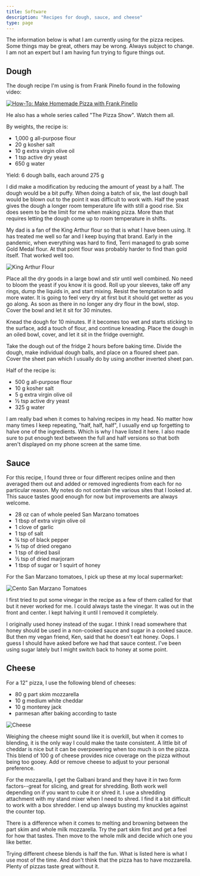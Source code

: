 ```yaml
---
title: Software
description: "Recipes for dough, sauce, and cheese"
type: page
---
```


The information below is what I am currently using for the pizza recipes. Some
things may be great, others may be wrong. Always subject to change. I am not an
expert but I am having fun trying to figure things out.

## Dough

The dough recipe I'm using is from Frank Pinello found in the following video:

[![How-To: Make Homemade Pizza with Frank Pinello](https://img.youtube.com/vi/whnvQBhXh3A/0.jpg)](https://www.youtube.com/watch?v=whnvQBhXh3A)

He also has a whole series called "The Pizza Show". Watch them all.

By weights, the recipe is:

- 1,000 g all-purpose flour
- 20 g kosher salt
- 10 g extra virgin olive oil
- 1 tsp active dry yeast
- 650 g water

Yield: 6 dough balls, each around 275 g

I did make a modification by reducing the amount of yeast by a half. The dough
would be a bit puffy. When doing a batch of six, the last dough ball would be
blown out to the point it was difficult to work with. Half the yeast gives the
dough a longer room temperature life with still a good rise. Six does seem to
be the limit for me when making pizza. More than that requires letting the
dough come up to room temperature in shifts.

My dad is a fan of the King Arthur flour so that is what I have been using. It
has treated me well so far and I keep buying that brand. Early in the pandemic,
when everything was hard to find, Terri managed to grab some Gold Medal flour.
At that point flour was probably harder to find than gold itself. That worked
well too.

![King Arthur Flour](ka_flour.jpg)

Place all the dry goods in a large bowl and stir until well combined. No need
to bloom the yeast if you know it is good. Roll up your sleeves, take off any
rings, dump the liquids in, and start mixing. Resist the temptation to add more
water. It is going to feel very dry at first but it should get wetter as you go
along. As soon as there in no longer any dry flour in the bowl, stop. Cover the
bowl and let it sit for 30 minutes.

Knead the dough for 10 minutes. If it becomes too wet and starts sticking to
the surface, add a touch of flour, and continue kneading. Place the dough in an
oiled bowl, cover, and let it sit in the fridge overnight.

Take the dough out of the fridge 2 hours before baking time. Divide the dough,
make individual dough balls, and place on a floured sheet pan. Cover the sheet
pan which I usually do by using another inverted sheet pan.

Half of the recipe is:

- 500 g all-purpose flour
- 10 g kosher salt
- 5 g extra virgin olive oil
- ½ tsp active dry yeast
- 325 g water

I am really bad when it comes to halving recipes in my head. No matter how many
times I keep repeating, "half, half, half", I usually end up forgetting to
halve one of the ingredients. Which is why I have listed it here. I also made
sure to put enough text between the full and half versions so that both
aren't displayed on my phone screen at the same time.

## Sauce

For this recipe, I found three or four different recipes online and then
averaged them out and added or removed ingredients from each for no particular
reason. My notes do not contain the various sites that I looked at. This sauce
tastes good enough for now but improvements are always welcome.

- 28 oz can of whole peeled San Marzano tomatoes
- 1 tbsp of extra virgin olive oil
- 1 clove of garlic
- 1 tsp of salt
- ¼ tsp of black pepper
- ½ tsp of dried oregano
- 1 tsp of dried basil
- ½ tsp of dried marjoram
- 1 tbsp of sugar or 1 squirt of honey

For the San Marzano tomatoes, I pick up these at my local supermarket:

![Cento San Marzano Tomatoes](cento.tn.jpg)

I first tried to put some vinegar in the recipe as a few of them called for
that but it never worked for me. I could always taste the vinegar. It was out
in the front and center. I kept halving it until I removed it completely.

I originally used honey instead of the sugar. I think I read somewhere that
honey should be used in a non-cooked sauce and sugar in a cooked sauce. But
then my vegan friend, Ken, said that he doesn't eat honey. Oops. I guess I
should have asked before we had that sauce contest. I've been using sugar
lately but I might switch back to honey at some point.

## Cheese

For a 12" pizza, I use the following blend of cheeses:

- 80 g part skim mozzarella
- 10 g medium white cheddar
- 10 g monterey jack
- parmesan after baking according to taste

![Cheese](cheese.tn.jpg)

Weighing the cheese might sound like it is overkill, but when it comes to
blending, it is the only way I could make the taste consistent. A little bit of
cheddar is nice but it can be overpowering when too much is on the pizza. This
blend of 100 g of cheese provides nice coverage on the pizza without being
too gooey. Add or remove cheese to adjust to your personal preference.

For the mozzarella, I get the Galbani brand and they have it in two form
factors--great for slicing, and great for shredding. Both work well depending
on if you want to cube it or shred it. I use a shredding attachment with my
stand mixer when I need to shred. I find it a bit difficult to work with a box
shredder. I end up always busting my knuckles against the counter top.

There is a difference when it comes to melting and browning between the part
skim and whole milk mozzarella. Try the part skim first and get a feel for how
that tastes. Then move to the whole milk and decide which one you like better.

Trying different cheese blends is half the fun. What is listed here is what
I use most of the time. And don't think that the pizza has to have mozzarella.
Plenty of pizzas taste great without it.
